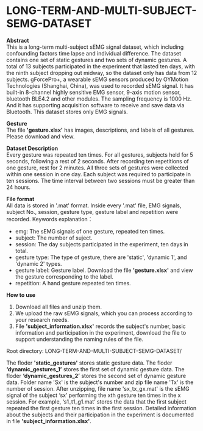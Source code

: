 # LONG-TERM-AND-MULTI-SUBJECT-SEMG-DATASET

**Abstract**   
This is a long-term multi-subject sEMG signal dataset, which including confounding factors time lapse and individual difference. The dataset contains one set of static gestures and two sets of dynamic gestures. A total of 13 subjects participated in the experiment that lasted ten days, with the ninth subject dropping out midway, so the dataset only has data from 12 subjects. gForcePro+, a wearable sEMG sensors produced by OYMotion Technologies (Shanghai, China), was used to recorded sEMG signal. It has built-in 8-channel highly sensitive EMG sensor, 9-axis motion sensor, bluetooth BLE4.2 and other modules. The sampling frequency is 1000 Hz. And it has supporting acquisition software to receive and save data via Bluetooth. This dataset stores only EMG signals.

**Gesture**   
The file **'gesture.xlsx'** has images, descriptions, and labels of all gestures. Please download and view.

**Dataset Description**   
Every gesture was repeated ten times. For all gestures, subjects held for 5 seconds, following a rest of 2 seconds. After recording ten repetitions of one gesture, rest for 2 minutes. All three sets of gestures were collected within one session in one day. Each subject was required to participate in ten sessions. The time interval between two sessions must be greater than 24 hours.

**File format**   
All data is stored in '.mat' format. Inside every '.mat' file, EMG signals, subject No., session, gesture type, gesture label and repetition were recorded.
Keywords explanation：
* emg: The sEMG signals of one gesture, repeated ten times.
* subject: The number of suject.
* session: The day subjects participated in the experiment, ten days in total.
* gesture type: The type of gesture, there are 'static', 'dynamic 1', and 'dynamic 2' types.
* gesture label: Gesture label. Download the file **'gesture.xlsx'** and view the gesture corresponding to the label.
* repetition: A hand gesture repeated ten times.

**How to use**   
1. Download all files and unzip them.
2. We upload the raw sEMG signals, which you can process according to your research needs.
3. File **'subject_information.xlsx'** records the subject's number, basic information and participation in the experiment, download the file to support understanding the naming rules of the file.

Root directory: LONG-TERM-AND-MULTI-SUBJECT-SEMG-DATASET/   

The floder **'static_gestures'** stores static gesture data. The floder **‘dynamic_gestures_1’** stores the first set of dynamic gesture data. The floder **‘dynamic_gestures_2’** stores the second set of dynamic gesture data. Folder name 'Sx' is the subject's number and zip file name 'Tx' is the number of session. After unzipping, file name 'sx_tx_gx.mat' is the sEMG signal of the subject ‘sx’ performing the xth gesture ten times in the x session. For example, ‘s1_t1_g1.mat’ stores the data that the first subject repeated the first gesture ten times in the first session. Detailed information about the subjects and their participation in the experiment is documented in file **'subject_information.xlsx'**. 

